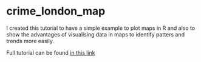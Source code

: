 # crime_london_map

I created this tutorial to have a simple example to plot maps in R and also to show the advantages of visualising data in maps to identify patters and trends more easily.

Full tutorial can be found [in this link]( https://medium.com/@ValeriaCortezVD/visualising-crime-in-london-using-r-part-i-de7853c92ba8)
